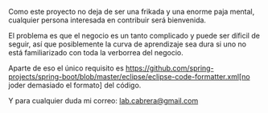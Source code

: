 Como este proyecto no deja de ser una frikada y una enorme paja mental, cualquier persona interesada en contribuir será bienvenida.

El problema es que el negocio es un tanto complicado y puede ser díficil de seguir, así que posiblemente la curva de aprendizaje sea dura si uno no está familiarizado con toda la verborrea del negocio.

Aparte de eso el único requisito es https://github.com/spring-projects/spring-boot/blob/master/eclipse/eclipse-code-formatter.xml[no joder demasiado el formato] del código.

Y para cualquier duda mi correo: lab.cabrera@gmail.com
